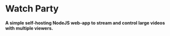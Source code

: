 # Watch Party
#### A simple self-hosting NodeJS web-app to stream and control large videos with multiple viewers.  



